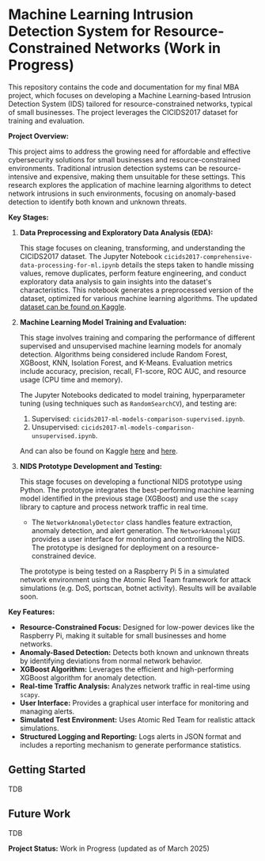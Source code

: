 # Machine Learning Intrusion Detection System for Resource-Constrained Networks (Work in Progress)

This repository contains the code and documentation for my final MBA project, which focuses on developing a Machine Learning-based Intrusion Detection System (IDS) tailored for resource-constrained networks, typical of small businesses. The project leverages the CICIDS2017 dataset for training and evaluation.

**Project Overview:**

This project aims to address the growing need for affordable and effective cybersecurity solutions for small businesses and resource-constrained environments. Traditional intrusion detection systems can be resource-intensive and expensive, making them unsuitable for these settings. This research explores the application of machine learning algorithms to detect network intrusions in such environments, focusing on anomaly-based detection to identify both known and unknown threats.

**Key Stages:**

1. **Data Preprocessing and Exploratory Data Analysis (EDA):**

   This stage focuses on cleaning, transforming, and understanding the CICIDS2017 dataset. The Jupyter Notebook `cicids2017-comprehensive-data-processing-for-ml.ipynb` details the steps taken to handle missing values, remove duplicates, perform feature engineering, and conduct exploratory data analysis to gain insights into the dataset's characteristics. This notebook generates a preprocessed version of the dataset, optimized for various machine learning algorithms. The updated [dataset can be found on Kaggle](https://www.kaggle.com/datasets/ericanacletoribeiro/cicids2017-cleaned-and-preprocessed).

2. **Machine Learning Model Training and Evaluation:**

   This stage involves training and comparing the performance of different supervised and unsupervised machine learning models for anomaly detection. Algorithms being considered include Random Forest, XGBoost, KNN, Isolation Forest, and K-Means. Evaluation metrics include accuracy, precision, recall, F1-score, ROC AUC, and resource usage (CPU time and memory).

   The Jupyter Notebooks dedicated to model training, hyperparameter tuning (using techniques such as `RandomSearchCV`), and testing are:

   1. Supervised: `cicids2017-ml-models-comparison-supervised.ipynb`.
   2. Unsupervised: `cicids2017-ml-models-comparison-unsupervised.ipynb`.

   And can also be found on Kaggle [here](https://www.kaggle.com/code/ericanacletoribeiro/cicids2017-ml-models-comparison-supervised) and [here](https://www.kaggle.com/code/ericanacletoribeiro/cicids2017-ml-models-comparison-unsupervised).

3. **NIDS Prototype Development and Testing:**

   This stage focuses on developing a functional NIDS prototype using Python. The prototype integrates the best-performing machine learning model identified in the previous stage (XGBoost) and use the `scapy` library to capture and process network traffic in real time.

   - The `NetworkAnomalyDetector` class handles feature extraction, anomaly detection, and alert generation. The `NetworkAnomalyGUI` provides a user interface for monitoring and controlling the NIDS. The prototype is designed for deployment on a resource-constrained device.

   The prototype is being tested on a Raspberry Pi 5 in a simulated network environment using the Atomic Red Team framework for attack simulations (e.g. DoS, portscan, botnet activity). Results will be available soon.

**Key Features:**

- **Resource-Constrained Focus:** Designed for low-power devices like the Raspberry Pi, making it suitable for small businesses and home networks.
- **Anomaly-Based Detection:** Detects both known and unknown threats by identifying deviations from normal network behavior.
- **XGBoost Algorithm:** Leverages the efficient and high-performing XGBoost algorithm for anomaly detection.
- **Real-time Traffic Analysis:** Analyzes network traffic in real-time using `scapy`.
- **User Interface:** Provides a graphical user interface for monitoring and managing alerts.
- **Simulated Test Environment:** Uses Atomic Red Team for realistic attack simulations.
- **Structured Logging and Reporting:** Logs alerts in JSON format and includes a reporting mechanism to generate performance statistics.

## Getting Started

TDB

## Future Work

TDB

**Project Status:** Work in Progress (updated as of March 2025)
